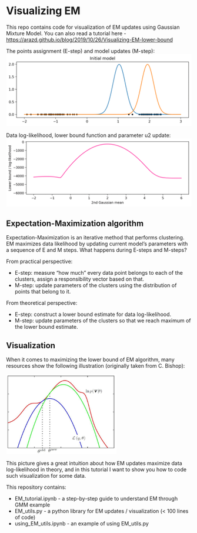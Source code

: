 # Visualizing EM
This repo contains code for visualization of EM updates using Gaussian Mixture Model. You can also read a tutorial here - https://arazd.github.io/blog/2019/10/26/Visualizing-EM-lower-bound

The points assignment (E-step) and model updates (M-step): 
<img src="illustrations/EM2.gif" width="520px"/> 

Data log-likelihood, lower bound function and parameter u2 update:
<img src="illustrations/lower_bound.gif" width="520px"/> 

## Expectation-Maximization algorithm
Expectation-Maximization is an iterative method that performs clustering. EM maximizes data likelihood by updating current model’s parameters with a sequence of E and M steps. What happens during E-steps and M-steps?

From practical perspective:

* E-step: measure “how much” every data point belongs to each of the clusters, assign a responsibility vector based on that.
* M-step: update parameters of the clusters using the distribution of points that belong to it.

From theoretical perspective:

* E-step: construct a lower bound estimate for data log-likelihood.
* M-step: update parameters of the clusters so that we reach maximum of the lower bound estimate.

## Visualization
When it comes to maximizing the lower bound of EM algorithm, many resources show the following illustration (originally taken from C. Bishop):

<img src="illustrations/bishop_EM.jpeg" width="300px"/> 

This picture gives a great intuition about how EM updates maximize data log-likelihood in theory, and in this tutorial I want to show you how to code such visualization for some data.

This repository contains:
* EM_tutorial.ipynb - a step-by-step guide to understand EM through GMM example
* EM_utils.py - a python library for EM updates / visualization (< 100 lines of code)
* using_EM_utils.ipynb - an example of using EM_utils.py

